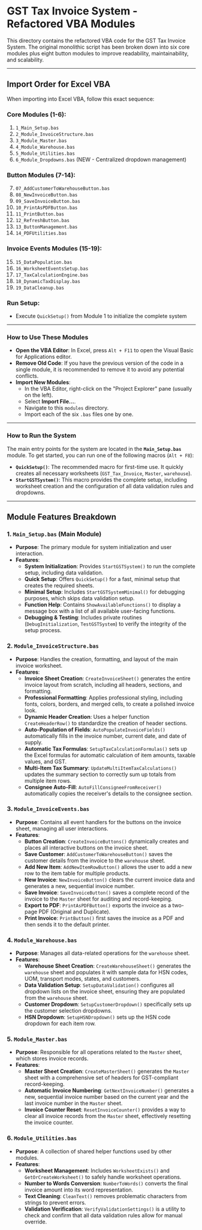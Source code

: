 # GST Tax Invoice System - Refactored VBA Modules

This directory contains the refactored VBA code for the GST Tax Invoice System. The original monolithic script has been broken down into six core modules plus eight button modules to improve readability, maintainability, and scalability.

---

## Import Order for Excel VBA

When importing into Excel VBA, follow this exact sequence:

### Core Modules (1-6):
1. `1_Main_Setup.bas`
2. `2_Module_InvoiceStructure.bas` 
3. `3_Module_Master.bas`
4. `4_Module_Warehouse.bas`
5. `5_Module_Utilities.bas`
6. `6_Module_Dropdowns.bas` (NEW - Centralized dropdown management)

### Button Modules (7-14):
7. `07_AddCustomerToWarehouseButton.bas`
8. `08_NewInvoiceButton.bas`
9. `09_SaveInvoiceButton.bas`
10. `10_PrintAsPDFButton.bas`
11. `11_PrintButton.bas`
12. `12_RefreshButton.bas`
13. `13_ButtonManagement.bas`
14. `14_PDFUtilities.bas`

### Invoice Events Modules (15-19):
15. `15_DataPopulation.bas`
16. `16_WorksheetEventsSetup.bas`
17. `17_TaxCalculationEngine.bas`
18. `18_DynamicTaxDisplay.bas`
19. `19_DataCleanup.bas`

### Run Setup:
- Execute `QuickSetup()` from Module 1 to initialize the complete system

---

### How to Use These Modules

*   **Open the VBA Editor**: In Excel, press `Alt + F11` to open the Visual Basic for Applications editor.
*   **Remove Old Code**: If you have the previous version of the code in a single module, it is recommended to remove it to avoid any potential conflicts.
*   **Import New Modules**:
    *   In the VBA Editor, right-click on the "Project Explorer" pane (usually on the left).
    *   Select **Import File...**.
    *   Navigate to this `modules` directory.
    *   Import each of the six `.bas` files one by one.

---

### How to Run the System

The main entry points for the system are located in the **`Main_Setup.bas`** module. To get started, you can run one of the following macros (`Alt + F8`):

*   **`QuickSetup()`**: The recommended macro for first-time use. It quickly creates all necessary worksheets (`GST_Tax_Invoice`, `Master`, `warehouse`).
*   **`StartGSTSystem()`**: This macro provides the complete setup, including worksheet creation and the configuration of all data validation rules and dropdowns.

---

## Module Features Breakdown

### 1. `Main_Setup.bas` (Main Module)

*   **Purpose**: The primary module for system initialization and user interaction.
*   **Features**:
    *   **System Initialization**: Provides `StartGSTSystem()` to run the complete setup, including data validation.
    *   **Quick Setup**: Offers `QuickSetup()` for a fast, minimal setup that creates the required sheets.
    *   **Minimal Setup**: Includes `StartGSTSystemMinimal()` for debugging purposes, which skips data validation setup.
    *   **Function Help**: Contains `ShowAvailableFunctions()` to display a message box with a list of all available user-facing functions.
    *   **Debugging & Testing**: Includes private routines (`DebugInitialization`, `TestGSTSystem`) to verify the integrity of the setup process.

### 2. `Module_InvoiceStructure.bas`

*   **Purpose**: Handles the creation, formatting, and layout of the main invoice worksheet.
*   **Features**:
    *   **Invoice Sheet Creation**: `CreateInvoiceSheet()` generates the entire invoice layout from scratch, including all headers, sections, and formatting.
    *   **Professional Formatting**: Applies professional styling, including fonts, colors, borders, and merged cells, to create a polished invoice look.
    *   **Dynamic Header Creation**: Uses a helper function `CreateHeaderRow()` to standardize the creation of header sections.
    *   **Auto-Population of Fields**: `AutoPopulateInvoiceFields()` automatically fills in the invoice number, current date, and date of supply.
    *   **Automatic Tax Formulas**: `SetupTaxCalculationFormulas()` sets up the Excel formulas for automatic calculation of item amounts, taxable values, and GST.
    *   **Multi-Item Tax Summary**: `UpdateMultiItemTaxCalculations()` updates the summary section to correctly sum up totals from multiple item rows.
    *   **Consignee Auto-Fill**: `AutoFillConsigneeFromReceiver()` automatically copies the receiver's details to the consignee section.

### 3. `Module_InvoiceEvents.bas`

*   **Purpose**: Contains all event handlers for the buttons on the invoice sheet, managing all user interactions.
*   **Features**:
    *   **Button Creation**: `CreateInvoiceButtons()` dynamically creates and places all interactive buttons on the invoice sheet.
    *   **Save Customer**: `AddCustomerToWarehouseButton()` saves the customer details from the invoice to the `warehouse` sheet.
    *   **Add New Item**: `AddNewItemRowButton()` allows the user to add a new row to the item table for multiple products.
    *   **New Invoice**: `NewInvoiceButton()` clears the current invoice data and generates a new, sequential invoice number.
    *   **Save Invoice**: `SaveInvoiceButton()` saves a complete record of the invoice to the `Master` sheet for auditing and record-keeping.
    *   **Export to PDF**: `PrintAsPDFButton()` exports the invoice as a two-page PDF (Original and Duplicate).
    *   **Print Invoice**: `PrintButton()` first saves the invoice as a PDF and then sends it to the default printer.

### 4. `Module_Warehouse.bas`

*   **Purpose**: Manages all data-related operations for the `warehouse` sheet.
*   **Features**:
    *   **Warehouse Sheet Creation**: `CreateWarehouseSheet()` generates the `warehouse` sheet and populates it with sample data for HSN codes, UOM, transport modes, states, and customers.
    *   **Data Validation Setup**: `SetupDataValidation()` configures all dropdown lists on the invoice sheet, ensuring they are populated from the `warehouse` sheet.
    *   **Customer Dropdown**: `SetupCustomerDropdown()` specifically sets up the customer selection dropdowns.
    *   **HSN Dropdown**: `SetupHSNDropdown()` sets up the HSN code dropdown for each item row.

### 5. `Module_Master.bas`

*   **Purpose**: Responsible for all operations related to the `Master` sheet, which stores invoice records.
*   **Features**:
    *   **Master Sheet Creation**: `CreateMasterSheet()` generates the `Master` sheet with a comprehensive set of headers for GST-compliant record-keeping.
    *   **Automatic Invoice Numbering**: `GetNextInvoiceNumber()` generates a new, sequential invoice number based on the current year and the last invoice number in the `Master` sheet.
    *   **Invoice Counter Reset**: `ResetInvoiceCounter()` provides a way to clear all invoice records from the `Master` sheet, effectively resetting the invoice counter.

### 6. `Module_Utilities.bas`

*   **Purpose**: A collection of shared helper functions used by other modules.
*   **Features**:
    *   **Worksheet Management**: Includes `WorksheetExists()` and `GetOrCreateWorksheet()` to safely handle worksheet operations.
    *   **Number to Words Conversion**: `NumberToWords()` converts the final invoice amount into its word representation.
    *   **Text Cleaning**: `CleanText()` removes problematic characters from strings to prevent errors.
    *   **Validation Verification**: `VerifyValidationSettings()` is a utility to check and confirm that all data validation rules allow for manual override.